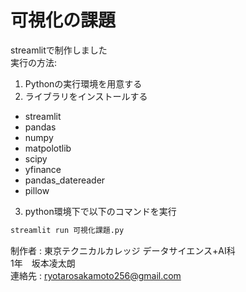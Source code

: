 # 可視化の課題
streamlitで制作しました  
実行の方法:
1. Pythonの実行環境を用意する
2. ライブラリをインストールする
* streamlit
* pandas
* numpy
* matpolotlib
* scipy
* yfinance
* pandas_datereader
* pillow
3. python環境下で以下のコマンドを実行
```bash
streamlit run 可視化課題.py
```
制作者 :
東京テクニカルカレッジ データサイエンス+AI科  
1年　坂本凌太朗  
連絡先 : ryotarosakamoto256@gmail.com
